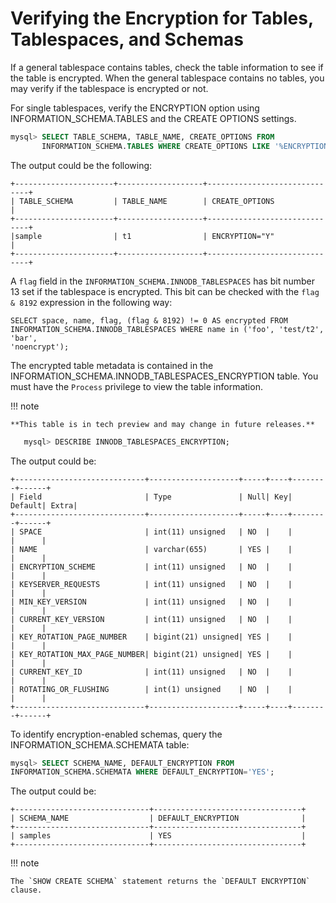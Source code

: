 # Verifying the Encryption for Tables, Tablespaces, and Schemas

If a general tablespace contains tables, check the table information to see if
the table is encrypted. When the general tablespace contains no tables, you
may verify if the tablespace is encrypted or not.

For single tablespaces, verify the ENCRYPTION option using
INFORMATION_SCHEMA.TABLES and the CREATE OPTIONS settings.

```sql
mysql> SELECT TABLE_SCHEMA, TABLE_NAME, CREATE_OPTIONS FROM
       INFORMATION_SCHEMA.TABLES WHERE CREATE_OPTIONS LIKE '%ENCRYPTION%';
```

The output could be the following:

```text
+----------------------+-------------------+------------------------------+
| TABLE_SCHEMA         | TABLE_NAME        | CREATE_OPTIONS               |
+----------------------+-------------------+------------------------------+
|sample                | t1                | ENCRYPTION="Y"               |
+----------------------+-------------------+------------------------------+
```

A `flag` field in the `INFORMATION_SCHEMA.INNODB_TABLESPACES` has bit number
13 set if the tablespace is encrypted. This bit can be checked with the `flag &
8192` expression in the following way:

```
SELECT space, name, flag, (flag & 8192) != 0 AS encrypted FROM
INFORMATION_SCHEMA.INNODB_TABLESPACES WHERE name in ('foo', 'test/t2', 'bar',
'noencrypt');
```

The encrypted table metadata is contained in the
INFORMATION_SCHEMA.INNODB_TABLESPACES_ENCRYPTION table. You must have the
`Process` privilege to view the table information.

!!! note

    **This table is in tech preview and may change in future releases.**

```sql
   mysql> DESCRIBE INNODB_TABLESPACES_ENCRYPTION;
```

The output could be:

```text
+-----------------------------+--------------------+-----+----+--------+------+
| Field                       | Type               | Null| Key| Default| Extra|
+-----------------------------+--------------------+-----+----+--------+------+
| SPACE                       | int(11) unsigned   | NO  |    |        |      |
| NAME                        | varchar(655)       | YES |    |        |      |
| ENCRYPTION_SCHEME           | int(11) unsigned   | NO  |    |        |      |
| KEYSERVER_REQUESTS          | int(11) unsigned   | NO  |    |        |      |
| MIN_KEY_VERSION             | int(11) unsigned   | NO  |    |        |      |
| CURRENT_KEY_VERSION         | int(11) unsigned   | NO  |    |        |      |
| KEY_ROTATION_PAGE_NUMBER    | bigint(21) unsigned| YES |    |        |      |
| KEY_ROTATION_MAX_PAGE_NUMBER| bigint(21) unsigned| YES |    |        |      |
| CURRENT_KEY_ID              | int(11) unsigned   | NO  |    |        |      |
| ROTATING_OR_FLUSHING        | int(1) unsigned    | NO  |    |        |      |
+-----------------------------+--------------------+-----+----+--------+------+
```

To identify encryption-enabled schemas, query the
INFORMATION_SCHEMA.SCHEMATA table:

```sql
mysql> SELECT SCHEMA_NAME, DEFAULT_ENCRYPTION FROM
INFORMATION_SCHEMA.SCHEMATA WHERE DEFAULT_ENCRYPTION='YES';
```

The output could be:

```text
+------------------------------+---------------------------------+
| SCHEMA_NAME                  | DEFAULT_ENCRYPTION              |
+------------------------------+---------------------------------+
| samples                      | YES                             |
+------------------------------+---------------------------------+
```

!!! note 

    The `SHOW CREATE SCHEMA` statement returns the `DEFAULT ENCRYPTION` clause.
